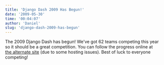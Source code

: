 ```yaml
---
title: 'Django Dash 2009 Has Begun!'
date: '2009-05-30'
time: '00:04:07'
author: 'Daniel'
slug: 'django-dash-2009-has-begun'
---
```


<p>The 2009 Django Dash has begun! We've got 62 teams competing this year so it should be a great competition. You can follow the progress online at <a href="http://alt.djangodash.com/">the alternate site</a> (due to some hosting issues). Best of luck to everyone competing!</p>